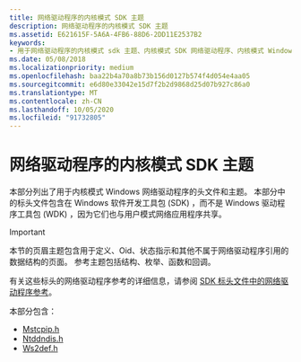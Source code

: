 ```yaml
---
title: 网络驱动程序的内核模式 SDK 主题
description: 网络驱动程序的内核模式 SDK 主题
ms.assetid: E621615F-5A6A-4FB6-88D6-2DD11E2537B2
keywords:
- 用于网络驱动程序的内核模式 sdk 主题、内核模式 SDK 网络驱动程序、内核模式 Windows SDK 网络驱动程序、内核模式 Microsoft Windows SDK 网络驱动程序
ms.date: 05/08/2018
ms.localizationpriority: medium
ms.openlocfilehash: baa22b4a70a8b73b156d0127b574f4d054e4aa05
ms.sourcegitcommit: e6d80e33042e15d7f2b2d9868d25d07b927c86a0
ms.translationtype: MT
ms.contentlocale: zh-CN
ms.lasthandoff: 10/05/2020
ms.locfileid: "91732805"
---
```

# <a name="kernel-mode-sdk-topics-for-network-drivers"></a>网络驱动程序的内核模式 SDK 主题

本部分列出了用于内核模式 Windows 网络驱动程序的头文件和主题。 本部分中的标头文件包含在 Windows 软件开发工具包 (SDK) ，而不是 Windows 驱动程序工具包 (WDK) ，因为它们也与用户模式网络应用程序共享。

> [!IMPORTANT]
> 本节的页眉主题包含用于定义、Oid、状态指示和其他不属于网络驱动程序引用的数据结构的页面。 参考主题包括结构、枚举、函数和回调。 
>
> 有关这些标头的网络驱动程序参考的详细信息，请参阅 [SDK 标头文件中的网络驱动程序参考](/previous-versions/windows/hardware/drivers/mt808525(v=vs.85))。

本部分包含：

* [Mstcpip.h](mstcpip-h.md)
* [Ntddndis.h](ntddndis-h.md)
* [Ws2def.h](ws2def-h.md)